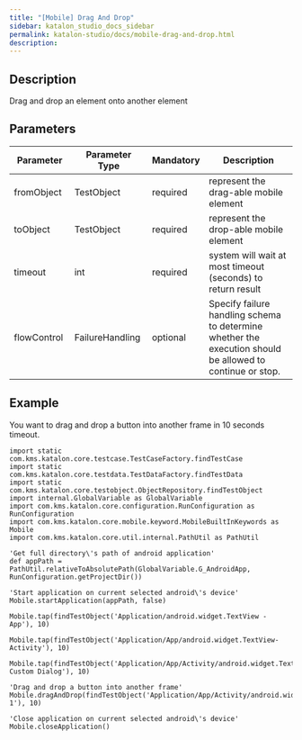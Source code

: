 ```yaml
---
title: "[Mobile] Drag And Drop" 
sidebar: katalon_studio_docs_sidebar
permalink: katalon-studio/docs/mobile-drag-and-drop.html 
description: 
---
```

Description
-----------

Drag and drop an element onto another element

Parameters  
------------

| Parameter | Parameter Type | Mandatory | Description |
| --- | --- | --- | --- |
| fromObject  | TestObject  | required | represent the drag-able mobile element |
| toObject  | TestObject | required | represent the drop-able mobile element |
| timeout  | int | required | system will wait at most timeout (seconds) to return result |
| flowControl  | FailureHandling  | optional | Specify failure handling schema to determine whether the execution should be allowed to continue or stop. |

Example
-------

You want to drag and drop a button into another frame in 10 seconds timeout.

```
import static com.kms.katalon.core.testcase.TestCaseFactory.findTestCase
import static com.kms.katalon.core.testdata.TestDataFactory.findTestData
import static com.kms.katalon.core.testobject.ObjectRepository.findTestObject
import internal.GlobalVariable as GlobalVariable
import com.kms.katalon.core.configuration.RunConfiguration as RunConfiguration
import com.kms.katalon.core.mobile.keyword.MobileBuiltInKeywords as Mobile
import com.kms.katalon.core.util.internal.PathUtil as PathUtil

'Get full directory\'s path of android application'
def appPath = PathUtil.relativeToAbsolutePath(GlobalVariable.G_AndroidApp, RunConfiguration.getProjectDir())

'Start application on current selected android\'s device'
Mobile.startApplication(appPath, false)

Mobile.tap(findTestObject('Application/android.widget.TextView - App'), 10)

Mobile.tap(findTestObject('Application/App/android.widget.TextView-Activity'), 10)

Mobile.tap(findTestObject('Application/App/Activity/android.widget.TextView-Custom Dialog'), 10)

'Drag and drop a button into another frame'
Mobile.dragAndDrop(findTestObject('Application/App/Activity/android.widget.Button'),findTestObject('Application/App/Activity/android.widget.Frame 1'), 10)

'Close application on current selected android\'s device'
Mobile.closeApplication()
```